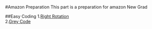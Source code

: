 #Amazon Preparation
This part is a preparation for amazon New Grad          
       
##Easy Coding
1.[Right Rotation](1-1-RightRotation.md)                    
2.[Grey Code](1-2-GreyCode.md)
